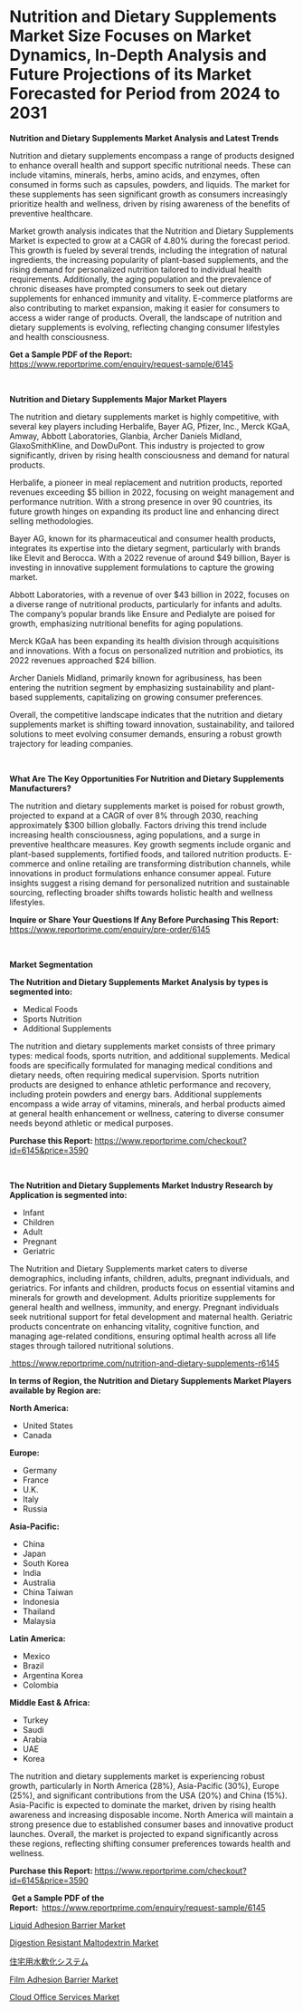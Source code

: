 <p><h1>Nutrition and Dietary Supplements Market Size Focuses on Market Dynamics, In-Depth Analysis and Future Projections of its Market Forecasted for Period from 2024 to 2031</h1></p><p><strong>Nutrition and Dietary Supplements Market Analysis and Latest Trends</strong></p>
<p><p>Nutrition and dietary supplements encompass a range of products designed to enhance overall health and support specific nutritional needs. These can include vitamins, minerals, herbs, amino acids, and enzymes, often consumed in forms such as capsules, powders, and liquids. The market for these supplements has seen significant growth as consumers increasingly prioritize health and wellness, driven by rising awareness of the benefits of preventive healthcare.</p><p>Market growth analysis indicates that the Nutrition and Dietary Supplements Market is expected to grow at a CAGR of 4.80% during the forecast period. This growth is fueled by several trends, including the integration of natural ingredients, the increasing popularity of plant-based supplements, and the rising demand for personalized nutrition tailored to individual health requirements. Additionally, the aging population and the prevalence of chronic diseases have prompted consumers to seek out dietary supplements for enhanced immunity and vitality. E-commerce platforms are also contributing to market expansion, making it easier for consumers to access a wider range of products. Overall, the landscape of nutrition and dietary supplements is evolving, reflecting changing consumer lifestyles and health consciousness.</p></p>
<p><strong>Get a Sample PDF of the Report:&nbsp;</strong> <a href="https://www.reportprime.com/enquiry/request-sample/6145">https://www.reportprime.com/enquiry/request-sample/6145</a></p>
<p>&nbsp;</p>
<p><strong>Nutrition and Dietary Supplements Major Market Players</strong></p>
<p><p>The nutrition and dietary supplements market is highly competitive, with several key players including Herbalife, Bayer AG, Pfizer, Inc., Merck KGaA, Amway, Abbott Laboratories, Glanbia, Archer Daniels Midland, GlaxoSmithKline, and DowDuPont. This industry is projected to grow significantly, driven by rising health consciousness and demand for natural products.</p><p>Herbalife, a pioneer in meal replacement and nutrition products, reported revenues exceeding $5 billion in 2022, focusing on weight management and performance nutrition. With a strong presence in over 90 countries, its future growth hinges on expanding its product line and enhancing direct selling methodologies.</p><p>Bayer AG, known for its pharmaceutical and consumer health products, integrates its expertise into the dietary segment, particularly with brands like Elevit and Berocca. With a 2022 revenue of around $49 billion, Bayer is investing in innovative supplement formulations to capture the growing market.</p><p>Abbott Laboratories, with a revenue of over $43 billion in 2022, focuses on a diverse range of nutritional products, particularly for infants and adults. The company’s popular brands like Ensure and Pedialyte are poised for growth, emphasizing nutritional benefits for aging populations.</p><p>Merck KGaA has been expanding its health division through acquisitions and innovations. With a focus on personalized nutrition and probiotics, its 2022 revenues approached $24 billion.</p><p>Archer Daniels Midland, primarily known for agribusiness, has been entering the nutrition segment by emphasizing sustainability and plant-based supplements, capitalizing on growing consumer preferences.</p><p>Overall, the competitive landscape indicates that the nutrition and dietary supplements market is shifting toward innovation, sustainability, and tailored solutions to meet evolving consumer demands, ensuring a robust growth trajectory for leading companies.</p></p>
<p>&nbsp;</p>
<p><strong>What Are The Key Opportunities For Nutrition and Dietary Supplements Manufacturers?</strong></p>
<p><p>The nutrition and dietary supplements market is poised for robust growth, projected to expand at a CAGR of over 8% through 2030, reaching approximately $300 billion globally. Factors driving this trend include increasing health consciousness, aging populations, and a surge in preventive healthcare measures. Key growth segments include organic and plant-based supplements, fortified foods, and tailored nutrition products. E-commerce and online retailing are transforming distribution channels, while innovations in product formulations enhance consumer appeal. Future insights suggest a rising demand for personalized nutrition and sustainable sourcing, reflecting broader shifts towards holistic health and wellness lifestyles.</p></p>
<p><strong>Inquire or Share Your Questions If Any Before Purchasing This Report:</strong> <a href="https://www.reportprime.com/enquiry/pre-order/6145">https://www.reportprime.com/enquiry/pre-order/6145</a></p>
<p>&nbsp;</p>
<p><strong>Market Segmentation</strong></p>
<p><strong>The Nutrition and Dietary Supplements Market Analysis by types is segmented into:</strong></p>
<p><ul><li>Medical Foods</li><li>Sports Nutrition</li><li>Additional Supplements</li></ul></p>
<p><p>The nutrition and dietary supplements market consists of three primary types: medical foods, sports nutrition, and additional supplements. Medical foods are specifically formulated for managing medical conditions and dietary needs, often requiring medical supervision. Sports nutrition products are designed to enhance athletic performance and recovery, including protein powders and energy bars. Additional supplements encompass a wide array of vitamins, minerals, and herbal products aimed at general health enhancement or wellness, catering to diverse consumer needs beyond athletic or medical purposes.</p></p>
<p><strong>Purchase this Report:&nbsp;</strong><a href="https://www.reportprime.com/checkout?id=6145&price=3590">https://www.reportprime.com/checkout?id=6145&price=3590</a></p>
<p>&nbsp;</p>
<p><strong>The Nutrition and Dietary Supplements Market Industry Research by Application is segmented into:</strong></p>
<p><ul><li>Infant</li><li>Children</li><li>Adult</li><li>Pregnant</li><li>Geriatric</li></ul></p>
<p><p>The Nutrition and Dietary Supplements market caters to diverse demographics, including infants, children, adults, pregnant individuals, and geriatrics. For infants and children, products focus on essential vitamins and minerals for growth and development. Adults prioritize supplements for general health and wellness, immunity, and energy. Pregnant individuals seek nutritional support for fetal development and maternal health. Geriatric products concentrate on enhancing vitality, cognitive function, and managing age-related conditions, ensuring optimal health across all life stages through tailored nutritional solutions.</p></p>
<p><a href="https://www.reportprime.com/nutrition-and-dietary-supplements-r6145">&nbsp;https://www.reportprime.com/nutrition-and-dietary-supplements-r6145</a></p>
<p><strong>In terms of Region, the Nutrition and Dietary Supplements Market Players available by Region are:</strong></p>
<p>
    <p> <strong> North America: </strong>
        <ul>
            <li>United States</li>
            <li>Canada</li>
        </ul>
        </p> 
    <p> <strong> Europe: </strong>
        <ul>
            <li>Germany</li>
            <li>France</li>
            <li>U.K.</li>
            <li>Italy</li>
            <li>Russia</li>
        </ul>
        </p> 
    <p> <strong> Asia-Pacific: </strong>
        <ul>
            <li>China</li>
            <li>Japan</li>
            <li>South Korea</li>
            <li>India</li>
            <li>Australia</li>
            <li>China Taiwan</li>
            <li>Indonesia</li>
            <li>Thailand</li>
            <li>Malaysia</li>
        </ul>
        </p> 
    <p> <strong> Latin America: </strong>
        <ul>
            <li>Mexico</li>
            <li>Brazil</li>
            <li>Argentina Korea</li>
            <li>Colombia</li>
        </ul>
        </p> 
    <p> <strong> Middle East & Africa: </strong>
        <ul>
            <li>Turkey</li>
            <li>Saudi</li>
            <li>Arabia</li>
            <li>UAE</li>
            <li>Korea</li>
        </ul>
    </p>
    </p>
<p><p>The nutrition and dietary supplements market is experiencing robust growth, particularly in North America (28%), Asia-Pacific (30%), Europe (25%), and significant contributions from the USA (20%) and China (15%). Asia-Pacific is expected to dominate the market, driven by rising health awareness and increasing disposable income. North America will maintain a strong presence due to established consumer bases and innovative product launches. Overall, the market is projected to expand significantly across these regions, reflecting shifting consumer preferences towards health and wellness.</p></p>
<p><strong>Purchase this Report: </strong><a href="https://www.reportprime.com/checkout?id=6145&price=3590">https://www.reportprime.com/checkout?id=6145&price=3590</a></p>
<p>&nbsp;<strong>Get a Sample PDF of the Report:&nbsp;&nbsp;</strong><a href="https://www.reportprime.com/enquiry/request-sample/6145">https://www.reportprime.com/enquiry/request-sample/6145</a></p>
<p><strong></strong></p>
<p><p><a href="https://issuu.com/reportprime-2/docs/liquid-adhesion-barrier-market-size_db9949eb7f0268">Liquid Adhesion Barrier Market</a></p><p><a href="https://github.com/sofayahoo2023/Market-Research-Report-List-6/blob/main/digestion-resistant-maltodextrin-market.md">Digestion Resistant Maltodextrin Market</a></p><p><a href="https://medium.com/@henriettemills1/%E4%BD%8F%E5%AE%85%E7%94%A8%E8%BB%9F%E6%B0%B4%E5%87%A6%E7%90%86%E3%82%B7%E3%82%B9%E3%83%86%E3%83%A0%E5%B8%82%E5%A0%B4%E5%B1%95%E6%9C%9B-%E5%AE%8C%E5%85%A8%E7%94%A3%E6%A5%AD%E5%88%86%E6%9E%90-2024%E5%B9%B4%E3%81%8B%E3%82%892031%E5%B9%B4%E3%81%BE%E3%81%A7-a2e1a0222a5a">住宅用水軟化システム</a></p><p><a href="https://issuu.com/reportprime-2/docs/film-adhesion-barrier-market-size-2_2c44e417bb1ace">Film Adhesion Barrier Market</a></p><p><a href="https://medium.com/@lucas.russell0876/cloud-office-services-market-trends-focusing-on-cloud-office-services-market-insight-and-forecast-a7a4bcf2b2a4">Cloud Office Services Market</a></p></p>